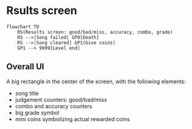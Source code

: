 # Rsults screen

```mermaid
flowchart TD
    RS(Results screen: good/bad/miss, accuracy, combo, grade)
    RS -->|Song failed| GP0[Death]
    RS -->|Song cleared| GP1(Give coins)
    GP1 --> 9999[Level end]
```

## Overall UI
A big rectangle in the center of the screen, with the following elements:
+ song title
+ judgement counters: good/bad/miss
+ combo and accuracy counters
+ big grade symbol
+ mini coins symbolizing actual rewarded coins
